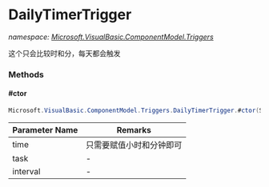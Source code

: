 ﻿# DailyTimerTrigger
_namespace: [Microsoft.VisualBasic.ComponentModel.Triggers](./index.md)_

这个只会比较时和分，每天都会触发



### Methods

#### #ctor
```csharp
Microsoft.VisualBasic.ComponentModel.Triggers.DailyTimerTrigger.#ctor(System.DateTime,System.Action,System.Int32)
```


|Parameter Name|Remarks|
|--------------|-------|
|time|只需要赋值小时和分钟即可|
|task|-|
|interval|-|



